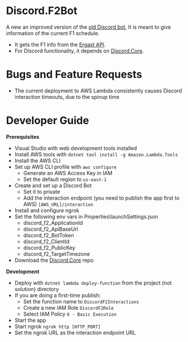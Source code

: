 # Discord.F2Bot
A new an improved version of the [old Discord bot](https://github.com/laczbali/f1-discord),
It is meant to give information of the current F1 schedule.

- It gets the F1 info from the [Ergast API](http://ergast.com/mrd/).
- For Discord functionality, it depends on [Discord.Core](https://github.com/laczbali/Discord.Core).

# Bugs and Feature Requests
- The current deployment to AWS Lambda consistently causes Discord interaction timeouts, due to the spinup time

# Developer Guide
**Prerequisites**
- Visual Studio with web development tools installed
- Install AWS tools with `dotnet tool install -g Amazon.Lambda.Tools`
- Install the AWS CLI
- Set up AWS CLI profile with `aws configure`
  - Generate an AWS Access Key in IAM
  - Set the default region to `us-east-1`
- Create and set up a Discord Bot
  - Set it to private
  - Add the interaction endpoint (you need to publish the app first to AWS) `[AWS_URL]/interaction`
- Install and configure ngrok
- Set the following env vars in Properties\launchSettings.json
	- discord_f2_ApplicationId
	- discord_f2_ApiBaseUrl
	- discord_f2_BotToken
	- discord_f2_ClientId
	- discord_f2_PublicKey
	- discord_f2_TargetTimezone
- Download the [Discord.Core](https://github.com/laczbali/Discord.Core) repo

**Development**
- Deploy with `dotnet lambda deploy-function` from the project (not solution) directory
- If you are doing a first-time publish:
  - Set the function name to `DiscordF2Interactions`
  - Create a new IAM Role `DiscordF2Role`
  - Select IAM Policy `6 - Basic Execution`
- Start the app
- Start ngrok `ngrok http [HTTP_PORT]`
- Set the ngrok URL as the interaction endpoint URL
